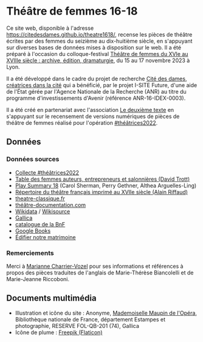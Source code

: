# Théâtre de femmes 16-18
Ce site web, disponible à l'adresse https://citedesdames.github.io/theatre1618/, recense les pièces de théâtre écrites par des femmes du seizième au dix-huitième siècle, en s'appuyant sur diverses bases de données mises à disposition sur le web. Il a été préparé à l'occasion du colloque-festival [Théâtre de femmes du XVIe au XVIIIe siècle : archive, édition, dramaturgie](https://ihrim.ens-lyon.fr/evenement/theatre-de-femmes-du-xvie-au-xviiie-siecle-archive-edition-dramaturgie), du 15 au 17 novembre 2023 à Lyon.

Il a été développé dans le cadre du projet de recherche [Cité des dames, créatrices dans la cité](https://citedesdames.hypotheses.org/) qui a bénéficié, par le projet I-SITE Future, d'une aide de l'État gérée par l'Agence Nationale de la Recherche (ANR) au titre du programme d'investissements d'Avenir (référence ANR-16-IDEX-0003).

Il a été créé en partenariat avec l'association [Le deuxième texte](http://ledeuxiemetexte.fr) en s'appuyant sur le recensement de versions numériques de pièces de théâtre de femmes réalisé pour l'opération [#théâtrices2022](http://blog.ledeuxiemetexte.fr/2022/03/11/les-femmes-savantes-precieuses-a-plus-dun-titre/).

## Données   
### Données sources
* [Collecte #théâtrices2022](http://blog.ledeuxiemetexte.fr/2022/03/11/les-femmes-savantes-precieuses-a-plus-dun-titre/)
* [Table des femmes auteurs, entrepreneurs et salonnières (David Trott)](http://homes.chass.utoronto.ca/~trott/fem_aut.htm)
* [Play Summary 18](https://web.archive.org/web/20220513122818/http://playsummary18.org/) (Carol Sherman, Perry Gethner, Althea Arguelles-Ling)
* [Répertoire du théâtre français imprimé au XVIIe siècle (Alain Riffaud)](https://repertoiretheatreimprime.othone.com/)
* [theatre-classique.fr](https://theatre-classique.fr/)
* [théâtre-documentation.com](https://xn--thtre-documentation-cvb0m.com/)
* [Wikidata](https://wikidata.org) / [Wikisource](http://fr.wikisource.org)
* [Gallica](http://gallica.bnf.fr)
* [catalogue de la BnF](http://catalogue.bnf.fr)
* [Google Books](https://books.google.com)
* [Édifier notre matrimoine](https://www.edifiernotrematrimoine.org/ressources/oeuvres/oeuvres-de-theatre/)
### Remerciements
Merci à [Marianne Charrier-Vozel](https://www.univ-brest.fr/cecji-etudes-correspondances-journaux-intimes/fr/membre/marianne-charrier-vozel) pour ses informations et références à propos des pièces traduites de l'anglais de Marie-Thérèse Biancolelli et de Marie-Jeanne Riccoboni.

## Documents multimédia

* Illustration et icône du site : Anonyme, [Mademoiselle Maupin de l'Opéra](https://gallica.bnf.fr/ark:/12148/btv1b8407419q/), Bibliothèque nationale de France, département Estampes et photographie, RESERVE FOL-QB-201 (74), Gallica
* Icône de plume : [Freepik (Flaticon)](https://www.flaticon.com/fr/icone-gratuite/stylo-plume-de-forme-diagonale-noire-dune-aile-doiseau_44870?term=plume&page=1&position=64&page=1&position=64&related_id=44870&origin=search)
